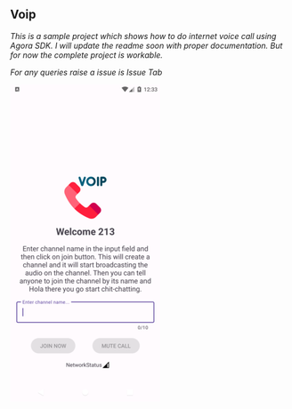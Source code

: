 ## Voip

*This is a sample project which shows how to do internet voice call using Agora SDK. I will update the readme soon with proper documentation. But for now the complete project is workable.*

*For any queries raise a issue is Issue Tab*

![](https://raw.githubusercontent.com/TutorialsAndroid/Voip/master/screenshot/Screenshot_1694891038_resized1.png)
